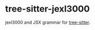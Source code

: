 tree-sitter-jexl3000
===========================

jexl3000 and JSX grammar for [tree-sitter][].

[tree-sitter]: https://github.com/tree-sitter/tree-sitter


